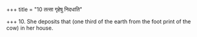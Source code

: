 +++
title = "10 तत्सा गृहेषु निदधाति"

+++
10. She deposits that (one third of the earth from the foot print of the cow) in her house.
